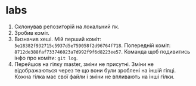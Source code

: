 # labs
1. Склонував репозиторій на локальний пк.
2. Зробив коміт.
3. Визначив хеші. Мій перший коміт: `5e18382f932715c5937d5e759058f2d96764f718`. Попередній коміт: `8712de388faf733746023a7d992f9f6d8223ee57`. Команда щоб подивитись інфо про коміти: `git log`.
5. Перейшов на гілку master, зміни не присутні. Зміни не відображаються через те що вони були зроблені на іншій гілці. Кожна гілка має свої файли і зміни не впливають на інші гілки.
